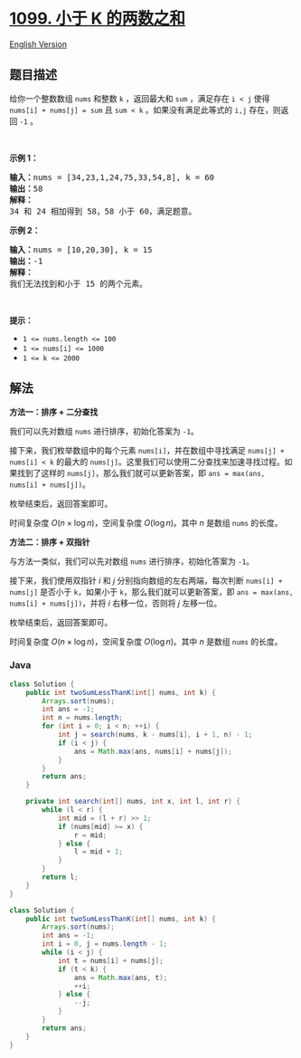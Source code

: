 # [1099. 小于 K 的两数之和](https://leetcode.cn/problems/two-sum-less-than-k)

[English Version](/solution/1000-1099/1099.Two%20Sum%20Less%20Than%20K/README_EN.md)

## 题目描述

<!-- 这里写题目描述 -->

<p>给你一个整数数组 <code>nums</code> 和整数 <code>k</code> ，返回最大和 <code>sum</code> ，满足存在 <code>i < j</code> 使得 <code>nums[i] + nums[j] = sum</code> 且 <code>sum < k</code> 。如果没有满足此等式的 <code>i,j</code> 存在，则返回 <code>-1</code> 。</p>

<p> </p>

<p><strong>示例 1：</strong></p>

<pre>
<strong>输入：</strong>nums = [34,23,1,24,75,33,54,8], k = 60
<strong>输出：</strong>58
<strong>解释：</strong>
34 和 24 相加得到 58，58 小于 60，满足题意。
</pre>

<p><strong>示例 2：</strong></p>

<pre>
<strong>输入：</strong>nums = [10,20,30], k = 15
<strong>输出：</strong>-1
<strong>解释：</strong>
我们无法找到和小于 15 的两个元素。</pre>

<p> </p>

<p><strong>提示：</strong></p>

<ul>
	<li><code>1 <= nums.length <= 100</code></li>
	<li><code>1 <= nums[i] <= 1000</code></li>
	<li><code>1 <= k <= 2000</code></li>
</ul>

## 解法

**方法一：排序 + 二分查找**

我们可以先对数组 `nums` 进行排序，初始化答案为 `-1`。

接下来，我们枚举数组中的每个元素 `nums[i]`，并在数组中寻找满足 `nums[j] + nums[i] < k` 的最大的 `nums[j]`。这里我们可以使用二分查找来加速寻找过程。如果找到了这样的 `nums[j]`，那么我们就可以更新答案，即 `ans = max(ans, nums[i] + nums[j])`。

枚举结束后，返回答案即可。

时间复杂度 $O(n \times \log n)$，空间复杂度 $O(\log n)$。其中 $n$ 是数组 `nums` 的长度。

**方法二：排序 + 双指针**

与方法一类似，我们可以先对数组 `nums` 进行排序，初始化答案为 `-1`。

接下来，我们使用双指针 $i$ 和 $j$ 分别指向数组的左右两端，每次判断 `nums[i] + nums[j]` 是否小于 `k`，如果小于 `k`，那么我们就可以更新答案，即 `ans = max(ans, nums[i] + nums[j])`，并将 $i$ 右移一位，否则将 $j$ 左移一位。

枚举结束后，返回答案即可。

时间复杂度 $O(n \times \log n)$，空间复杂度 $O(\log n)$。其中 $n$ 是数组 `nums` 的长度。

### **Java**

```java
class Solution {
    public int twoSumLessThanK(int[] nums, int k) {
        Arrays.sort(nums);
        int ans = -1;
        int n = nums.length;
        for (int i = 0; i < n; ++i) {
            int j = search(nums, k - nums[i], i + 1, n) - 1;
            if (i < j) {
                ans = Math.max(ans, nums[i] + nums[j]);
            }
        }
        return ans;
    }

    private int search(int[] nums, int x, int l, int r) {
        while (l < r) {
            int mid = (l + r) >> 1;
            if (nums[mid] >= x) {
                r = mid;
            } else {
                l = mid + 1;
            }
        }
        return l;
    }
}
```

```java
class Solution {
    public int twoSumLessThanK(int[] nums, int k) {
        Arrays.sort(nums);
        int ans = -1;
        int i = 0, j = nums.length - 1;
        while (i < j) {
            int t = nums[i] + nums[j];
            if (t < k) {
                ans = Math.max(ans, t);
                ++i;
            } else {
                --j;
            }
        }
        return ans;
    }
}
```
